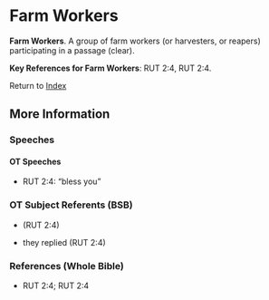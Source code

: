 # Farm Workers
**Farm Workers**. 
A group of farm workers (or harvesters, or reapers) participating in a passage (clear). 


**Key References for Farm Workers**: 
RUT 2:4, RUT 2:4. 






Return to [Index](00-Index.md)

## More Information

### Speeches

#### OT Speeches

* RUT 2:4: “bless you”

### OT Subject Referents (BSB)

*  (RUT 2:4)

* they replied (RUT 2:4)



### References (Whole Bible)

* RUT 2:4; RUT 2:4



